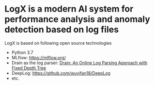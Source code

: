 # LogX is a modern AI system for performance analysis and anomaly detection based on log files

LogX is based on following open source technologies

- Python 3.7
- MLflow: https://mlflow.org/
- Drain as the log parser: [Drain: An Online Log Parsing Approach with Fixed Depth Tree](http://jiemingzhu.github.io/pub/pjhe_icws2017.pdf)
- DeepLog: https://github.com/wuyifan18/DeepLog
- etc.